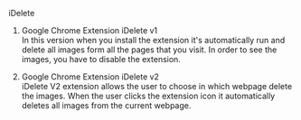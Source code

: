iDelete
1.	Google Chrome Extension iDelete v1  <br />
In this version when you install the extension it's automatically run and delete all images form all the pages that you visit. In order to see the images, you have to disable the extension.

2.	Google Chrome Extension iDelete v2  <br />
iDelete V2 extension allows the user to choose in which webpage delete the images. When the user clicks the extension icon it automatically deletes all images from the current webpage.

